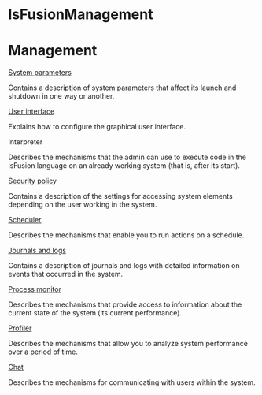 # lsFusionManagement

# Management

[System parameters](lsFusionSystem_parameters.md)

Contains a description of system parameters that affect its launch and shutdown in one way or another.

[User interface](lsFusionUser_interface.md)

Explains how to configure the graphical user interface.

Interpreter

Describes the mechanisms that the admin can use to execute code in the lsFusion language on an already working system (that is, after its start).

[Security policy](lsFusionSecurity_policy.md)

Contains a description of the settings for accessing system elements depending on the user working in the system.

[Scheduler](lsFusionScheduler.md)

Describes the mechanisms that enable you to run actions on a schedule.

[Journals and logs](lsFusionJournals_and_logs.md)

Contains a description of journals and logs with detailed information on events that occurred in the system.

[Process monitor](lsFusionProcess_monitor.md)

Describes the mechanisms that provide access to information about the current state of the system (its current performance).

[Profiler](lsFusionProfiler.md)

Describes the mechanisms that allow you to analyze system performance over a period of time.

[Chat](lsFusionChat.md)

Describes the mechanisms for communicating with users within the system.
